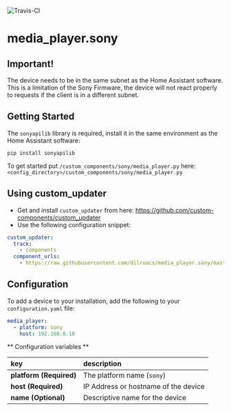 ![Travis-CI](https://travis-ci.org/dilruacs/media_player.sony.svg?branch=master)

# media_player.sony

## Important!

The device needs to be in the same subnet as the Home Assistant software.
This is a limitation of the Sony Firmware, the device will not react properly to requests if the client is in a different subnet.

## Getting Started

The `sonyapilib` library is required, install it in the same environment as the Home Assistant software:

`pip install sonyapilib`

To get started put `/custom_components/sony/media_player.py` here: `<config_directory>/custom_components/sony/media_player.py`

## Using custom_updater

- Get and install `custom_updater` from here: https://github.com/custom-components/custom_updater
- Use the following configuration snippet:

```yaml
custom_updater:
  track:
    - components
  component_urls:
    - https://raw.githubusercontent.com/dilruacs/media_player.sony/master/custom_components.json
```

## Configuration

To add a device to your installation, add the following to your `configuration.yaml` file:

```yaml
media_player:
  - platform: sony
    host: 192.168.0.10
```

** Configuration variables **

key | description
:--- | :---
**platform (Required)** | The platform name (`sony`)
**host (Required)** | IP Address or hostname of the device
**name (Optional)** | Descriptive name for the device
